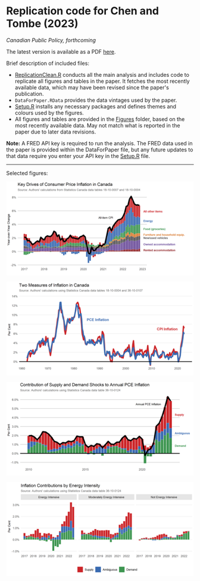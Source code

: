 # Replication code for Chen and Tombe (2023)

*Canadian Public Policy, forthcoming*

The latest version is available as a PDF [here](Chen_and_Tombe_2022.pdf).

Brief description of included files:

- [ReplicationClean.R](ReplicationClean.R) conducts all the main analysis and includes code to replicate all figures and tables in the paper. It fetches the most recently available data, which may have been revised since the paper's publication. 
- `DataForPaper.RData` provides the data vintages used by the paper.
- [Setup.R](Setup.R) installs any necessary packages and defines themes and colours used by the figures.
- All figures and tables are provided in the [Figures](Figures) folder, based on the most recently available data. May not match what is reported in the paper due to later data revisions.

**Note:** A FRED API key is required to run the analysis. The FRED data used in the paper is provided within the DataForPaper file, but any future updates to that data require you enter your API key in the [Setup.R](Setup.R) file.

---

Selected figures:

![](Figures/Figure1.png)

![](Figures/Figure3.png)

![](Figures/Figure5a.png)

![](Figures/Figure7.png)
